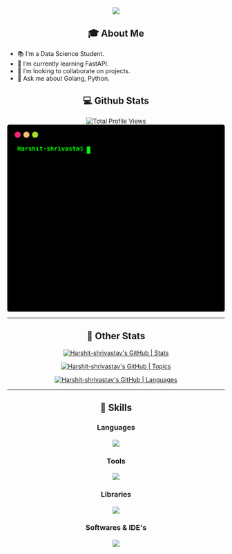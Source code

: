 <div align="center">
  <a href="https://github.com/Harshit-shrivastav">
    <img align="center" src="https://github-widgetbox.vercel.app/api/profile?username=Harshit-shrivastav&data=followers,repositories,stars,commits&theme=serika" />
  </a>
</div>

<h2 align="center">🎓 About Me</h2>
<ul>
  <li>📚 I’m a Data Science Student.</li>
  <li>🌱 I’m currently learning FastAPI.</li>
  <li>👯 I’m looking to collaborate on projects.</li>
  <li>💬 Ask me about Golang, Python.</li>
</ul>


<h2 align="center">💻 Github Stats</h2>
<div align="center">
      <img src="https://img.shields.io/badge/dynamic/json?label=Total%20Profile%20Views&query=$.value&url=https://counter.itsharshit.workers.dev/" alt="Total Profile Views"/>
  
  <a href="https://github.com/Harshit-shrivastav">
    <img align="center" src="https://raw.githubusercontent.com/Harshit-shrivastav/silver-system/master/github_stats.svg" />
  </a>
</div>

---

<h2 align="center">📑 Other Stats</h2>

<div align="center">

[![Harshit-shrivastav's GitHub | Stats](https://stats.quine.sh/Harshit-shrivastav/github?theme=dark)](https://quine.sh?utm_source=widgets&utm_campaign=Harshit-shrivastav)
  
[![Harshit-shrivastav's GitHub | Topics](https://stats.quine.sh/Harshit-shrivastav/topics-over-time?theme=dark)](https://quine.sh?utm_source=widgets&utm_campaign=Harshit-shrivastav)

[![Harshit-shrivastav's GitHub | Languages](https://stats.quine.sh/Harshit-shrivastav/languages-over-time?theme=dark)](https://quine.sh?utm_source=widgets&utm_campaign=Harshit-shrivastav)

---

<h2 align="center">💼 Skills</h2>

### Languages
<a href="https://github.com/Harshit-shrivastav">
  <img align="center" src="https://github-widgetbox.vercel.app/api/skills?languages=python,r,sql,html,css,go,bash,json,markdown&theme=serika&includeNames=true" />
</a>

### Tools
<a href="https://github.com/Harshit-shrivastav">
  <img align="center" src="https://github-widgetbox.vercel.app/api/skills?tools=git,docker,jupyter,powershell,markdown,firebase,mongodb,wordpress,vercel,redis,heroku,apache,aws&theme=serika&includeNames=true" />
</a>

### Libraries
<a href="https://github.com/Harshit-shrivastav">
  <img align="center" src="https://github-widgetbox.vercel.app/api/skills?libraries=tensorflow&theme=serika&includeNames=true" />
</a>

### Softwares & IDE's
<a href="https://github.com/Harshit-shrivastav">
  <img align="center" src="https://github-widgetbox.vercel.app/api/skills?software=linux,windows,vscode&theme=serika&includeNames=true" />
</a>
</div>
